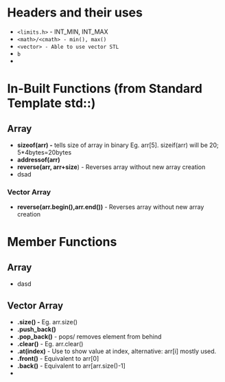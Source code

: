 # Headers and their uses

- `<limits.h>` - INT_MIN, INT_MAX
- `<math>/<cmath> - min(), max()`
- `<vector> - Able to use vector STL`
- `b`
- 

# In-Built Functions (from Standard Template std::)

## Array

- **sizeof(arr) -** tells size of array in binary Eg. arr[5]. sizeif(arr) will be 20; 5\*4bytes=20bytes
- **addressof(arr)**
- **reverse(arr, arr+size**) - Reverses array without new array creation
- dsad

### Vector Array

- **reverse(arr.begin(),arr.end())** - Reverses array without new array creation

# Member Functions

## Array

- dasd

## Vector Array

- **.size()  -** Eg. arr.size()
- **.push_back()**
- **.pop_back()** - pops/ removes element from behind
- **.clear()** - Eg. arr.clear()
- **.at(index)** - Use to show value at index, alternative: arr[i] mostly used.
- **.front()** - Equivalent to arr[0]
- **.back()** - Equivalent to arr[arr.size()-1]
-

